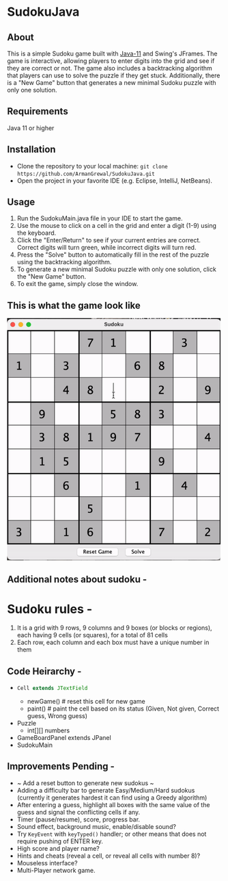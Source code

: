 # SudokuJava

## About
This is a simple Sudoku game built with [Java-11](https://www.oracle.com/in/java/technologies/javase/jdk11-archive-downloads.html) and Swing's JFrames. 
The game is interactive, allowing players to enter digits into the grid and see if they are correct or not. 
The game also includes a backtracking algorithm that players can use to solve the puzzle if they get stuck. 
Additionally, there is a "New Game" button that generates a new minimal Sudoku puzzle with only one solution.

## Requirements
Java 11 or higher

## Installation
- Clone the repository to your local machine: `git clone https://github.com/ArmanGrewal/SudokuJava.git`
- Open the project in your favorite IDE (e.g. Eclipse, IntelliJ, NetBeans).

## Usage
1. Run the SudokuMain.java file in your IDE to start the game.
2. Use the mouse to click on a cell in the grid and enter a digit (1-9) using the keyboard.
3. Click the "Enter/Return" to see if your current entries are correct. Correct digits will turn green, while incorrect digits will turn red.
4. Press the "Solve" button to automatically fill in the rest of the puzzle using the backtracking algorithm.
5. To generate a new minimal Sudoku puzzle with only one solution, click the "New Game" button.
6. To exit the game, simply close the window.

## This is what the game look like
<img src="SudokuTest.gif" width="500" />

## Additional notes about sudoku - 
# Sudoku rules - 
1. It is a grid with 9 rows, 9 columns and 9 boxes (or blocks or regions), each having 9 cells (or squares), for a total of 81 cells
2. Each row, each column and each box must have a unique number in them

## Code Heirarchy - 
- ```java 
  Cell extends JTextField
  ``` 
  - newGame() # reset this cell for new game
  - paint()   # paint the cell based on its status (Given, Not given, Correct guess, Wrong guess)
- Puzzle
  - int\[]\[] numbers
- GameBoardPanel extends JPanel
- SudokuMain
## Improvements Pending - 

- ~ Add a reset button to generate new sudokus ~
- Adding a difficulty bar to generate Easy/Medium/Hard sudokus (currently it generates hardest it can find using a Greedy algorithm)
- After entering a guess, highlight all boxes with the same value of the guess and signal the conflicting cells if any.
- Timer (pause/resume), score, progress bar.
- Sound effect, background music, enable/disable sound?
- Try `KeyEvent` with `keyTyped()` handler; or other means that does not require pushing of ENTER key.
- High score and player name?
- Hints and cheats (reveal a cell, or reveal all cells with number 8)?
- Mouseless interface?
- Multi-Player network game.
